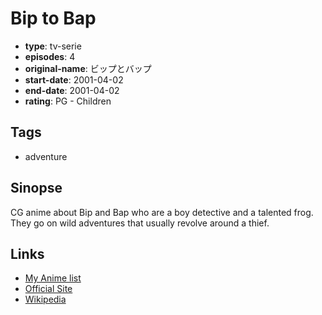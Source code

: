 # Bip to Bap

-   **type**: tv-serie
-   **episodes**: 4
-   **original-name**: ビップとバップ
-   **start-date**: 2001-04-02
-   **end-date**: 2001-04-02
-   **rating**: PG - Children

## Tags

-   adventure

## Sinopse

CG anime about Bip and Bap who are a boy detective and a talented frog. They go on wild adventures that usually revolve around a thief.

## Links

-   [My Anime list](https://myanimelist.net/anime/29373/Bip_to_Bap)
-   [Official Site](http://www9.nhk.or.jp/anime/petit/bipbap.html)
-   [Wikipedia](http://ja.wikipedia.org/wiki/%E3%83%93%E3%83%83%E3%83%97%E3%81%A8%E3%83%90%E3%83%83%E3%83%97)
